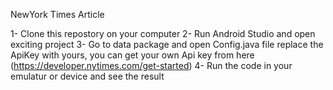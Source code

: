 NewYork Times Article

1- Clone this repostory on your computer
2- Run Android Studio and open exciting project
3- Go to data package and open Config.java file replace the ApiKey with yours,
   you can get your own Api key from here (https://developer.nytimes.com/get-started)
4- Run the code in your emulatur or device and see the result 
